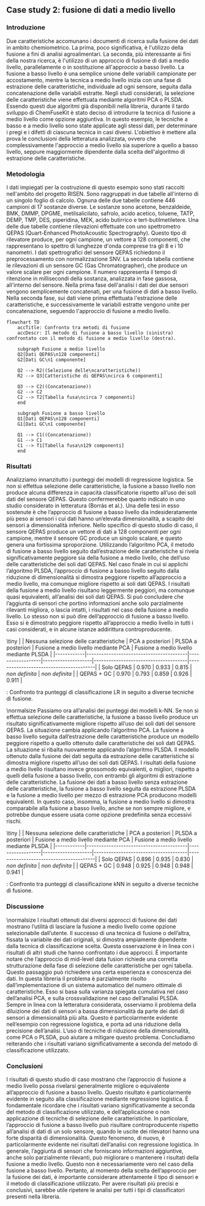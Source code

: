## Case study 2: fusione di dati a medio livello

### Introduzione

Due caratteristiche accomunano i documenti di ricerca sulla fusione dei dati in ambito chemiometrico. La prima, poco significativa, è l'utilizzo della fusione a fini di analisi agroalimentari. La seconda, più interessante ai fini della nostra ricerca, è l'utilizzo di un approccio di fusione di dati a medio livello, parallelamente o in sostituzione all'approccio a basso livello. La fusione a basso livello è una semplice unione delle variabili campionate per accostamento, mentre la tecnica a medio livello inizia con una fase di estrazione delle caratteristiche, individuale ad ogni sensore, seguita dalla concatenazione delle variabili estratte. Negli studi considerati, la selezione delle caratteristiche viene effettuata mediante algoritmi PCA o PLSDA. Essendo questi due algoritmi già disponibili nella libreria, durante il tardo sviluppo di ChemFuseKit è stato deciso di introdurre la tecnica di fusione a medio livello come opzione aggiuntiva. In questo esempio, le tecniche a basso e a medio livello sono state applicate agli stessi dati, per determinare i pregi e i difetti di ciascuna tecnica in casi diversi. L'obiettivo è mettere alla prova le conclusioni della letteratura analizzata, ovvero che complessivamente l'approccio a medio livello sia superiore a quello a basso livello, seppure maggiormente dipendente dalla scelta dell'algoritmo di estrazione delle caratteristiche.

### Metodologia

I dati impiegati per la costruzione di questo esempio sono stati raccolti nell'ambito del progetto RISEN. Sono raggruppati in due tabelle all'interno di un singolo foglio di calcolo. Ognuna delle due tabelle contiene 446 campioni di 17 sostanze diverse. Le sostanze sono acetone, benzaldeide, BMK, DMMP, DPGME, metilsalicilato, safrolo, acido acetico, toluene, TATP, DEMP, TMP, DES, piperidina, MEK, acido butirrico e tert-butilmetiletere. Una delle due tabelle contiene rilevazioni effettuate con uno spettrometro QEPAS (Quart-Enhanced PhotoAcoustic Spectrography). Questo tipo di rilevatore produce, per ogni campione, un vettore a 128 componenti, che rappresentano lo spettro di lunghezze d'onda comprese tra gli 8 e i 10 nanometri. I dati spettrografici del sensore QEPAS richiedono il preprocessamento con normalizzazione SNV. La seconda tabella contiene le rilevazioni di un sensore GC (Gas Chromatographer), che produce un valore scalare per ogni campione. Il numero rappresenta il tempo di ritenzione in millisecondi della sostanza, analizzata in fase gassosa, all'interno del sensore. Nella prima fase dell'analisi i dati dei due sensori vengono semplicemente concatenati, per una fusione di dati a basso livello. Nella seconda fase, sui dati viene prima effettuata l'estrazione delle caratteristiche, e successivamente le variabili estratte vengono unite per concatenazione, seguendo l'approccio di fusione a medio livello.

```mermaid
flowchart TD
    accTitle: Confronto tra metodi di fusione
    accDescr: Il metodo di fusione a basso livello (sinistra) confrontato con il metodo di fusione a medio livello (destra).

    subgraph Fusione a medio livello
    Q2[Dati QEPAS\n128 componenti]
    G2[Dati GC\n1 componente]

    Q2 --> R2((Selezione delle\ncaratteristiche))
    R2 --> Q3[Catteristiche di QEPAS\ncirca 6 componenti]

    Q3 --> C2((Concatenazione))
    G2 --> C2
    C2 --> T2[Tabella fusa\ncirca 7 componenti]
    end

    subgraph Fusione a basso livello
    Q1[Dati QEPAS\n128 componenti]
    G1[Dati GC\n1 componente]

    Q1 --> C1((Concatenazione))
    G1 --> C1
    C1 --> T1[Tabella fusa\n129 componenti]
    end
```

### Risultati

Analizziamo innanzitutto i punteggi dei modelli di regressione logistica. Se non si effettua selezione delle caratteristiche, la fusione a basso livello non produce alcuna differenza in capacità classificatorie rispetto all’uso dei soli dati del sensore QEPAS. Questo confermerebbe quanto indicato in uno studio considerato in letteratura (Borrás et al.). Una delle tesi in esso sostenute è che l’approccio di fusione a basso livello dia indesideratamente più peso ai sensori i cui dati hanno un’elevata dimensionalità, a scapito dei sensori a dimensionalità inferiore. Nello specifico di questo studio di caso, il sensore QEPAS produce un vettore di dati a 128 componenti per ogni campione, mentre il sensore GC produce un singolo scalare, e questo genera una fortissima sproporzione. Utilizzando l’algoritmo PCA, il metodo di fusione a basso livello seguito dall’estrazione delle caratteristiche si rivela significativamente peggiore sia della fusione a medio livello, che dell’uso delle caratteristiche dei soli dati QEPAS. Nel caso finale in cui si applichi l’algoritmo PLSDA, l’approccio di fusione a basso livello seguito dalla riduzione di dimensionalità si dimostra peggiore rispetto all’approccio a medio livello, ma comunque migliore rispetto ai soli dati QEPAS. I risultati della fusione a medio livello risultano leggermente peggiori, ma comunque quasi equivalenti, all’analisi dei soli dati QEPAS. Si può concludere che l’aggiunta di sensori che portino informazioni anche solo parzialmente rilevanti migliora, o lascia intatti, i risultati nel caso della fusione a medio livello. Lo stesso non si può dire dell’approccio di fusione a basso livello. Esso si è dimostrato peggiore rispetto all’approccio a medio livello in tutti i casi considerati, e in alcune istanze addirittura controproducente.

\tiny
|            | Nessuna selezione delle caratteristiche | PCA a posteriori | PLSDA a posteriori | Fusione a medio livello mediante PCA | Fusione a medio livello mediante PLSDA |
|------------|-----------------------------------------|------------------|--------------------|--------------------------------------|----------------------------------------|
| Solo QEPAS | 0.970                                   | 0.933            | 0.815              | *non definita*                       | *non definita*                         |
| QEPAS + GC | 0.970                                   | 0.793            | 0.859              | 0.926                                | 0.911                                  |

: Confronto tra punteggi di classificazione LR in seguito a diverse tecniche di fusione.

\normalsize
Passiamo ora all’analisi dei punteggi dei modelli k-NN. Se non si effettua selezione delle caratteristiche, la fusione a basso livello produce un risultato significativamente migliore rispetto all’uso dei soli dati del sensore QEPAS. La situazione cambia applicando l’algoritmo PCA. La fusione a basso livello seguita dall’estrazione delle caratteristiche produce un modello peggiore rispetto a quello ottenuto dalle caratteristiche dei soli dati QEPAS. La situazione si ribalta nuovamente applicando l’algoritmo PLSDA. Il modello ottenuto dalla fusione dei dati seguita da estrazione delle caratteristiche si dimostra migliore rispetto all’uso dei soli dati QEPAS. I risultati della fusione a medio livello risultano invece grossomodo equivalenti, o migliori, rispetto a quelli della fusione a basso livello, con entrambi gli algoritmi di estrazione delle caratteristiche. La fusione dei dati a basso livello senza estrazione delle caratteristiche, la fusione a basso livello seguita da estrazione PLSDA e la fusione a medio livello per mezzo di estrazione PCA producono modelli equivalenti. In questo caso, insomma, la fusione a medio livello si dimostra comparabile alla fusione a basso livello, anche se non sempre migliore, e potrebbe dunque essere usata come opzione predefinita senza eccessivi rischi.

\tiny
|            | Nessuna selezione delle caratteristiche | PCA a posteriori | PLSDA a posteriori | Fusione a medio livello mediante PCA | Fusione a medio livello mediante PLSDA |
|------------|-----------------------------------------|------------------|--------------------|--------------------------------------|----------------------------------------|
| Solo QEPAS | 0.896                                   | 0.935            | 0.830              | *non definita*                       | *non definita*                         |
| QEPAS + GC | 0.948                                   | 0.925            | 0.948              | 0.948                                | 0.941                                  |

: Confronto tra punteggi di classificazione kNN in seguito a diverse tecniche di fusione.


### Discussione

\normalsize
I risultati ottenuti dai diversi approcci di fusione dei dati mostrano l’utilità di lasciare la fusione a medio livello come opzione selezionabile dall’utente. Il successo di una tecnica di fusione o dell’altra, fissata la variabile dei dati originali, si dimostra ampiamente dipendente dalla tecnica di classificazione scelta. Questa osservazione è in linea con i risultati di altri studi che hanno confrontato i due approcci. È importante notare che l’approccio di mid-level data fusion richiede una corretta strutturazione della fase di selezione delle caratteristiche per ogni tabella. Questo passaggio può richiedere una certa esperienza e conoscenza dei dati. In questa libreria il problema è parzialmente risolto dall’implementazione di un sistema automatico del numero ottimale di caratteristiche. Esso si basa sulla varianza spiegata cumulativa nel caso dell’analisi PCA, e sulla crossvalidazione nel caso dell’analisi PLSDA. Sempre in linea con la letteratura considerata, osserviamo il problema della diluizione dei dati di sensori a bassa dimensionalità da parte dei dati di sensori a dimensionalità più alta. Questo è particolarmente evidente nell’esempio con regressione logistica, e porta ad una riduzione della precisione dell’analisi. L’uso di tecniche di riduzione della dimensionalità, come PCA o PLSDA, può aiutare a mitigare questo problema. Concludiamo reiterando che i risultati variano significativamente a seconda del metodo di classificazione utilizzato.

### Conclusioni

I risultati di questo studio di caso mostrano che l’approccio di fusione a medio livello possa rivelarsi generalmente migliore o equivalente all’approccio di fusione a basso livello. Questo risultato è particolarmente evidente in seguito alla classificazione mediante regressione logistica. È fondamentale ricordare che i risultati variano significativamente a seconda del metodo di classificazione utilizzato, e dell’applicazione o non applicazione di tecniche di selezione delle caratteristiche. In particolare, l’approccio di fusione a basso livello può risultare controproducente rispetto all’analisi di dati di un solo sensore, quando le uscite dei rilevatori hanno una forte disparità di dimensionalità. Questo fenomeno, di nuovo, è particolarmente evidente nei risultati dell’analisi con regressione logistica. In generale, l’aggiunta di sensori che forniscano informazioni aggiuntive, anche solo parzialmente rilevanti, può migliorare o mantenere i risultati della fusione a medio livello. Questo non è necessariamente vero nel caso della fusione a basso livello. Pertanto, al momento della scelta dell’approccio per la fusione dei dati, è importante considerare attentamente il tipo di sensori e il metodo di classificazione utilizzato. Per avere risultati più precisi e conclusivi, sarebbe utile ripetere le analisi per tutti i tipi di classificatori presenti nella libreria.

